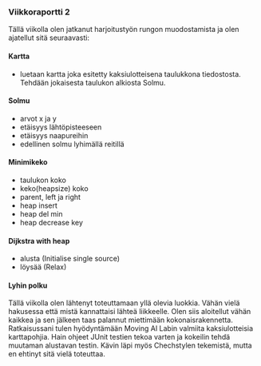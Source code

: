 ### Viikkoraportti 2

Tällä viikolla olen jatkanut harjoitustyön rungon muodostamista ja olen ajatellut sitä
seuraavasti:

#### Kartta
* luetaan kartta joka esitetty  kaksiulotteisena taulukkona tiedostosta. Tehdään
jokaisesta taulukon alkiosta Solmu.
#### Solmu
* arvot x ja y
* etäisyys lähtöpisteeseen
* etäisyys naapureihin
* edellinen solmu lyhimällä reitillä
#### Minimikeko
* taulukon koko
* keko(heapsize) koko
* parent, left ja right
* heap insert
* heap del min
* heap decrease key
#### Dijkstra with heap
* alusta (Initialise single source)
* löysää (Relax)
#### Lyhin polku

Tällä viikolla olen lähtenyt toteuttamaan yllä olevia luokkia. Vähän vielä hakusessa että mistä
kannattaisi lähteä liikkeelle. Olen siis aloitellut vähän kaikkea ja sen jälkeen taas palannut
miettimään kokonaisrakennetta. 
Ratkaisussani tulen hyödyntämään Moving AI Labin valmiita kaksiulotteisia karttapohjia.
Hain ohjeet JUnit testien tekoa varten ja kokeilin tehdä muutaman alustavan testin. Kävin läpi myös Chechstylen tekemistä, mutta en ehtinyt sitä vielä toteuttaa. 


